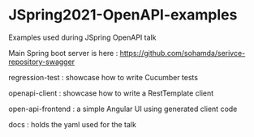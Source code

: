 # JSpring2021-OpenAPI-examples
Examples used during JSpring OpenAPI talk

Main Spring boot server is here : https://github.com/sohamda/serivce-repository-swagger

regression-test : showcase how to write Cucumber tests

openapi-client : showcase how to write a RestTemplate client

open-api-frontend : a simple Angular UI using generated client code

docs : holds the yaml used for the talk


